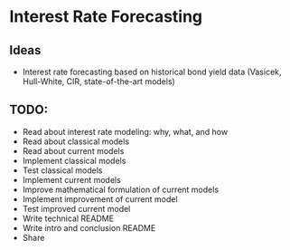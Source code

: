 # Interest Rate Forecasting

## Ideas
- Interest rate forecasting based on historical bond yield data (Vasicek, Hull-White, CIR, state-of-the-art models)

## TODO:
- Read about interest rate modeling: why, what, and how
- Read about classical models
- Read about current models
- Implement classical models
- Test classical models
- Implement current models
- Improve mathematical formulation of current models
- Implement improvement of current model
- Test improved current model
- Write technical README
- Write intro and conclusion README
- Share
